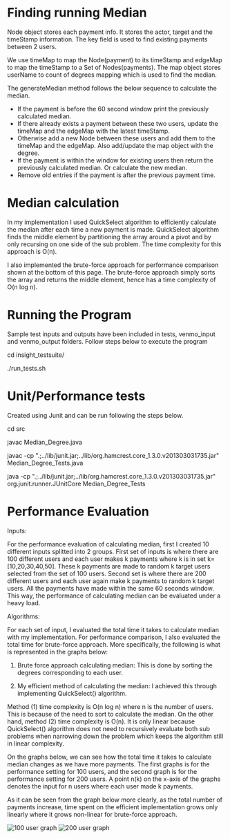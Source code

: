 # Finding running Median

Node object stores each payment info. It stores the actor, target and the timeStamp information. The key field is used to find existing payments between 2 users.

We use timeMap to map the Node(payment) to its timeStamp and edgeMap to map the timeStamp to a Set of Nodes(payments). The map object stores userName to count of degrees mapping which is used to find the median.

The generateMedian method follows the below sequence to calculate the median.
* If the payment is before the 60 second window print the previously calculated median.
* If there already exists a payment between these two users, update the timeMap and the edgeMap with the latest timeStamp. 
* Otherwise add a new Node between these users and add them to the timeMap and the edgeMap. Also add/update the map object with the degree.
* If the payment is within the window for existing users then return the previously calculated median. Or calculate the new median. 
* Remove old entries if the payment is after the previous payment time.
	
# Median calculation

In my implementation I used QuickSelect algorithm to efficiently calculate the median after each time a new payment is made. QuickSelect algorithm finds the middle element by partitioning the array around a pivot and by only recursing on one side of the sub problem. The time complexity for this approach is O(n).

I also implemented the brute-force approach for performance comparison shown at the bottom of this page. The brute-force approach simply sorts the array and returns the middle element, hence has a time complexity of O(n log n).

# Running the Program
Sample test inputs and outputs have been included in tests, venmo_input and venmo_output folders.
Follow steps below to execute the program

cd insight_testsuite/

./run_tests.sh
	
# Unit/Performance tests 
Created using Junit and can be run following the steps below.

cd src

javac Median_Degree.java

javac -cp ".;../lib/junit.jar;../lib/org.hamcrest.core_1.3.0.v201303031735.jar" Median_Degree_Tests.java

java -cp ".;../lib/junit.jar;../lib/org.hamcrest.core_1.3.0.v201303031735.jar" org.junit.runner.JUnitCore Median_Degree_Tests

# Performance Evaluation

Inputs:

For the performance evaluation of calculating median, first I created 10 different inputs splitted into 2 groups.
First set of inputs is where there are 100 different users and each user makes k payments where k is in set k=[10,20,30,40,50]. 
These k payments are made to random k target users selected from the set of 100 users.
Second set is where there are 200 different users and each user again make k payments to random k target users. All the payments have made within the same 60 seconds window. 
This way, the performance of calculating median can be evaluated under a heavy load.

Algorithms:

For each set of input, I evaluated the total time it takes to calculate median with my implementation. For performance comparison, I also evaluated the total time for brute-force approach. More specifically, the following is what is represented in the graphs below:

1) Brute force approach calculating median: This is done by sorting the degrees corresponding to each user.

2) My efficient method of calculating the median: I achieved this through implementing QuickSelect() algorithm.

Method (1) time complexity is O(n log n) where n is the number of users. This is because of the need to sort to calculate the median. On the other hand, method (2) time complexity is O(n). It is only linear because QuickSelect() algorithm does not need to recursively evaluate both sub problems when narrowing down the problem which keeps the algorithm still in linear complexity.

On the graphs below, we can see how the total time it takes to calculate median changes as we have more payments. The first graphs is for the performance setting for 100 users, and the second graph is for the performance setting for 200 users.
A point n(k) on the x-axis of the graphs denotes the input for n users where each user made k payments.   

As it can be seen from the graph below more clearly, as the total number of payments increase, time spent on the efficient implementation grows only linearly where it grows non-linear for brute-force approach.

<img src='https://github.com/srivats666/Payment/blob/master/images/100.png' title='100 user graph' width='' alt='100 user graph' />

<img src='https://github.com/srivats666/Payment/blob/master/images/200.png' title='200 user graph' width='' alt='200 user graph' />
